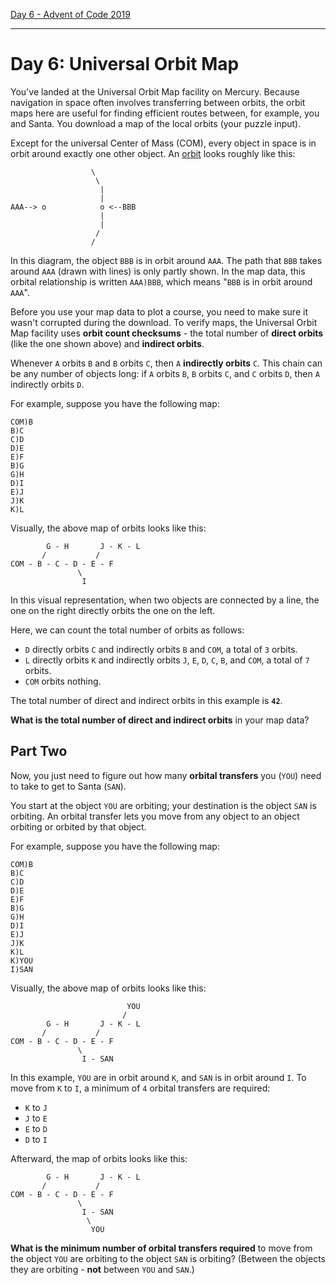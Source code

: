 [Day 6 - Advent of Code 2019](https://adventofcode.com/2019/day/6)

---

# Day 6: Universal Orbit Map

You've landed at the Universal Orbit Map facility on Mercury. Because navigation in space often involves transferring between orbits, the orbit maps here are useful for finding efficient routes between, for example, you and Santa. You download a map of the local orbits (your puzzle input).

Except for the universal Center of Mass (COM), every object in space is in orbit around exactly one other object. An [orbit](https://en.wikipedia.org/wiki/Orbit) looks roughly like this:

                      \
                       \
                        |
                        |
    AAA--> o            o <--BBB
                        |
                        |
                       /
                      /

In this diagram, the object `BBB` is in orbit around `AAA`. The path that `BBB` takes around `AAA` (drawn with lines) is only partly shown. In the map data, this orbital relationship is written `AAA)BBB`, which means "`BBB` is in orbit around `AAA`".

Before you use your map data to plot a course, you need to make sure it wasn't corrupted during the download. To verify maps, the Universal Orbit Map facility uses **orbit count checksums** - the total number of **direct orbits** (like the one shown above) and **indirect orbits**.

Whenever `A` orbits `B` and `B` orbits `C`, then `A` **indirectly orbits** `C`. This chain can be any number of objects long: if `A` orbits `B`, `B` orbits `C`, and `C` orbits `D`, then `A` indirectly orbits `D`. 

For example, suppose you have the following map:

    COM)B
    B)C
    C)D
    D)E
    E)F
    B)G
    G)H
    D)I
    E)J
    J)K
    K)L

Visually, the above map of orbits looks like this:

            G - H       J - K - L
           /           /
    COM - B - C - D - E - F
                   \
                    I

In this visual representation, when two objects are connected by a line, the one on the right directly orbits the one on the left.

Here, we can count the total number of orbits as follows:

- `D` directly orbits `C` and indirectly orbits `B` and `COM`, a total of `3` orbits.
- `L` directly orbits `K` and indirectly orbits `J`, `E`, `D`, `C`, `B`, and `COM`, a total of `7` orbits.
- `COM` orbits nothing.

The total number of direct and indirect orbits in this example is **`42`**.

**What is the total number of direct and indirect orbits** in your map data?

## Part Two

Now, you just need to figure out how many **orbital transfers** you (`YOU`) need to take to get to Santa (`SAN`).

You start at the object `YOU` are orbiting; your destination is the object `SAN` is orbiting. An orbital transfer lets you move from any object to an object orbiting or orbited by that object.

For example, suppose you have the following map:

    COM)B
    B)C
    C)D
    D)E
    E)F
    B)G
    G)H
    D)I
    E)J
    J)K
    K)L
    K)YOU
    I)SAN

Visually, the above map of orbits looks like this:

                              YOU
                             /
            G - H       J - K - L
           /           /
    COM - B - C - D - E - F
                   \
                    I - SAN

In this example, `YOU` are in orbit around `K`, and `SAN` is in orbit around `I`. To move from `K` to `I`, a minimum of `4` orbital transfers are required:

- `K` to `J`
- `J` to `E`
- `E` to `D`
- `D` to `I`

Afterward, the map of orbits looks like this:

            G - H       J - K - L
           /           /
    COM - B - C - D - E - F
                   \
                    I - SAN
                     \
                      YOU

**What is the minimum number of orbital transfers required** to move from the object `YOU` are orbiting to the object `SAN` is orbiting? (Between the objects they are orbiting - **not** between `YOU` and `SAN`.)
